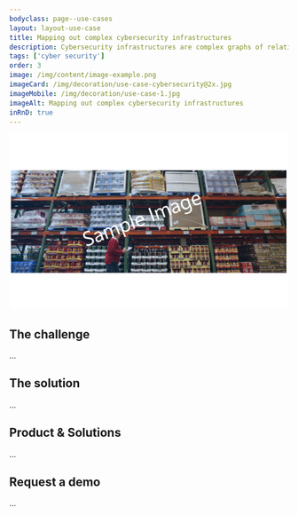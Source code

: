 ```yaml
---
bodyclass: page--use-cases
layout: layout-use-case
title: Mapping out complex cybersecurity infrastructures
description: Cybersecurity infrastructures are complex graphs of relations of software, tools, threads, and routes. A knowledge graph is ideal for mapping out these infrastructures.
tags: ['cyber security']
order: 3
image: /img/content/image-example.png
imageCard: /img/decoration/use-case-cybersecurity@2x.jpg
imageMobile: /img/decoration/use-case-1.jpg
imageAlt: Mapping out complex cybersecurity infrastructures
inRnD: true
---
```

![Mapping out complex cybersecurity infrastructures](/img/sample-usecase.png)

## The challenge

...

## The solution

...

## Product & Solutions

...

## Request a demo

...
